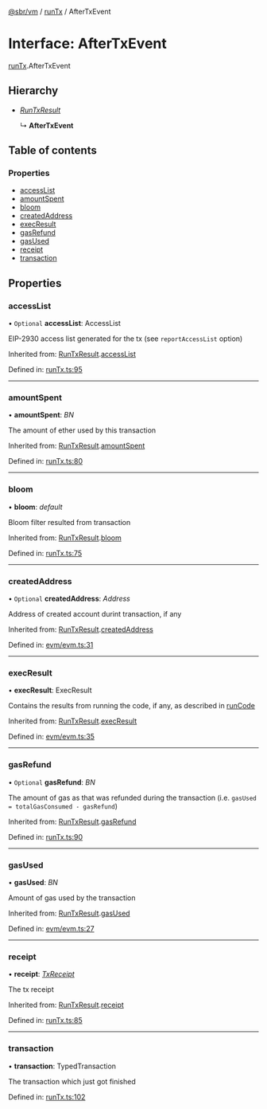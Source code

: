 [@sbr/vm](../README.md) / [runTx](../modules/runtx.md) / AfterTxEvent

# Interface: AfterTxEvent

[runTx](../modules/runtx.md).AfterTxEvent

## Hierarchy

* [*RunTxResult*](runtx.runtxresult.md)

  ↳ **AfterTxEvent**

## Table of contents

### Properties

- [accessList](runtx.aftertxevent.md#accesslist)
- [amountSpent](runtx.aftertxevent.md#amountspent)
- [bloom](runtx.aftertxevent.md#bloom)
- [createdAddress](runtx.aftertxevent.md#createdaddress)
- [execResult](runtx.aftertxevent.md#execresult)
- [gasRefund](runtx.aftertxevent.md#gasrefund)
- [gasUsed](runtx.aftertxevent.md#gasused)
- [receipt](runtx.aftertxevent.md#receipt)
- [transaction](runtx.aftertxevent.md#transaction)

## Properties

### accessList

• `Optional` **accessList**: AccessList

EIP-2930 access list generated for the tx (see `reportAccessList` option)

Inherited from: [RunTxResult](runtx.runtxresult.md).[accessList](runtx.runtxresult.md#accesslist)

Defined in: [runTx.ts:95](https://github.com/siliconswampio/sbr-vm/blob/master/lib/runTx.ts#L95)

___

### amountSpent

• **amountSpent**: *BN*

The amount of ether used by this transaction

Inherited from: [RunTxResult](runtx.runtxresult.md).[amountSpent](runtx.runtxresult.md#amountspent)

Defined in: [runTx.ts:80](https://github.com/siliconswampio/sbr-vm/blob/master/lib/runTx.ts#L80)

___

### bloom

• **bloom**: *default*

Bloom filter resulted from transaction

Inherited from: [RunTxResult](runtx.runtxresult.md).[bloom](runtx.runtxresult.md#bloom)

Defined in: [runTx.ts:75](https://github.com/siliconswampio/sbr-vm/blob/master/lib/runTx.ts#L75)

___

### createdAddress

• `Optional` **createdAddress**: *Address*

Address of created account durint transaction, if any

Inherited from: [RunTxResult](runtx.runtxresult.md).[createdAddress](runtx.runtxresult.md#createdaddress)

Defined in: [evm/evm.ts:31](https://github.com/siliconswampio/sbr-vm/blob/master/lib/evm/evm.ts#L31)

___

### execResult

• **execResult**: ExecResult

Contains the results from running the code, if any, as described in [runCode](../classes/index.default.md#runcode)

Inherited from: [RunTxResult](runtx.runtxresult.md).[execResult](runtx.runtxresult.md#execresult)

Defined in: [evm/evm.ts:35](https://github.com/siliconswampio/sbr-vm/blob/master/lib/evm/evm.ts#L35)

___

### gasRefund

• `Optional` **gasRefund**: *BN*

The amount of gas as that was refunded during the transaction (i.e. `gasUsed = totalGasConsumed - gasRefund`)

Inherited from: [RunTxResult](runtx.runtxresult.md).[gasRefund](runtx.runtxresult.md#gasrefund)

Defined in: [runTx.ts:90](https://github.com/siliconswampio/sbr-vm/blob/master/lib/runTx.ts#L90)

___

### gasUsed

• **gasUsed**: *BN*

Amount of gas used by the transaction

Inherited from: [RunTxResult](runtx.runtxresult.md).[gasUsed](runtx.runtxresult.md#gasused)

Defined in: [evm/evm.ts:27](https://github.com/siliconswampio/sbr-vm/blob/master/lib/evm/evm.ts#L27)

___

### receipt

• **receipt**: [*TxReceipt*](../modules/types.md#txreceipt)

The tx receipt

Inherited from: [RunTxResult](runtx.runtxresult.md).[receipt](runtx.runtxresult.md#receipt)

Defined in: [runTx.ts:85](https://github.com/siliconswampio/sbr-vm/blob/master/lib/runTx.ts#L85)

___

### transaction

• **transaction**: TypedTransaction

The transaction which just got finished

Defined in: [runTx.ts:102](https://github.com/siliconswampio/sbr-vm/blob/master/lib/runTx.ts#L102)
